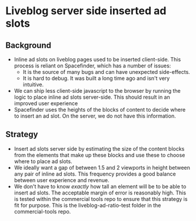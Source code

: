 # Liveblog server side inserted ad slots

## Background

-   Inline ad slots on liveblog pages used to be inserted client-side. This process is reliant on Spacefinder, which has a number of issues:
    -   It is the source of many bugs and can have unexpected side-effects.
    -   It is hard to debug. It was built a long time ago and isn't very intuitive.
-   We can ship less client-side javascript to the browser by running the logic to place inline ad slots server-side. This should result in an improved user experience
-   Spacefinder uses the heights of the blocks of content to decide where to insert an ad slot. On the server, we do not have this information.

## Strategy

-   Insert ad slots server side by estimating the size of the content blocks from the elements that make up these blocks and use these to choose where to place ad slots.
-   We ideally want a gap of between 1.5 and 2 viewports in height between any pair of inline ad slots. This frequency provides a good balance between user experience and revenue.
-   We don't have to know _exactly_ how tall an element will be to be able to insert ad slots. The acceptable margin of error is reasonably high. This is tested within the commercial tools repo to ensure that this strategy is fit for purpose. This is the liveblog-ad-ratio-test folder in the commercial-tools repo.
